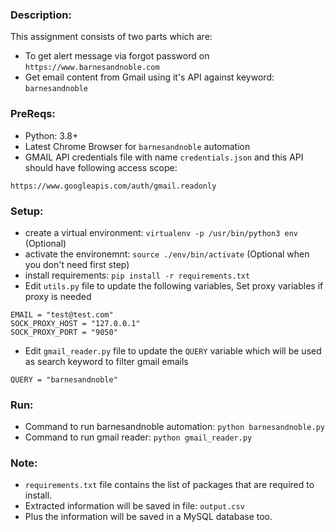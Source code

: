 ### Description:
This assignment consists of two parts which are:
* To get alert message via forgot password on `https://www.barnesandnoble.com`
* Get email content from Gmail using it's API against keyword: `barnesandnoble`

### PreReqs:
* Python: 3.8+
* Latest Chrome Browser for `barnesandnoble` automation
* GMAIL API credentials file with name `credentials.json` and this API should have following access scope:
```
https://www.googleapis.com/auth/gmail.readonly
```

### Setup:
* create a virtual environment: `virtualenv -p /usr/bin/python3 env` (Optional)
* activate the environemnt: `source ./env/bin/activate` (Optional when you don't need first step)
* install requirements: `pip install -r requirements.txt`
* Edit `utils.py` file to update the following variables, Set proxy variables if proxy is needed
```
EMAIL = "test@test.com"
SOCK_PROXY_HOST = "127.0.0.1"
SOCK_PROXY_PORT = "9050"
```
* Edit `gmail_reader.py` file to update the `QUERY` variable which will be used as search keyword to filter gmail emails
```
QUERY = "barnesandnoble"
```

### Run:
* Command to run barnesandnoble automation: `python barnesandnoble.py`
* Command to run gmail reader: `python gmail_reader.py`

### Note:
*  `requirements.txt` file contains the list of packages that are required to install.
* Extracted information will be saved in file: `output.csv`
* Plus the information will be saved in a MySQL database too.